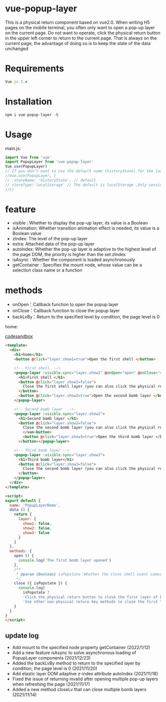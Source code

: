 # vue-popup-layer

This is a physical return component based on vue2.0. When writing H5 pages on the mobile terminal, you often only want to open a pop-up layer on the current page. Do not want to operate, click the physical return button in the upper left corner to return to the current page. That is always on the current page, the advantage of doing so is to keep the state of the data unchanged 



# Requirements

```js
Vue.js 2.x
```



# Installation

```js
npm i vue-popup-layer -S
```



# Usage

main.js:

```js
import Vue from 'vue'
import PopupLayer from 'vue-popup-layer'
Vue.use(PopupLayer)
// If you don’t want to use the default name (historyState) for the local cache name, you can customize the storeName 
//Vue.use(PopupLayer, {
//  storeName: 'historyState', // default
// storeType:'localStorage' // The default is localStorage ,Only sessionStorage and localStorage and select 
//})
```

# feature

+ visible : Whether to display the pop-up layer, its value is a Boolean  
+ isAnimation: Whether transition animation effect is needed, its value is a Boolean value 
+ zIndex: The level of the pop-up layer 
+ extra: Attached data of the pop-up layer 
+ autoIndex: Whether the pop-up layer is adaptive to the highest level of the page DOM, the priority is higher than the set zIndex 
+ isAsync : Whether the component is loaded asynchronously 
+ getContainer : Specifies the mount node, whose value can be a selection class name or a function 

# methods

+ onOpen：Callback function to open the popup layer 
+ onClose：Callback function to close the popup layer 
+ backLvBy：Return to the specified level by condition, the page level is 0 


home:

[codesandbox](https://codesandbox.io/s/blissful-microservice-0q3mo?file=/src/App.vue)

```html
<template>
  <div>
    <h1>home</h1>
    <button @click="layer.show1=true">Open the first shell </button>

    <!-- First shell  -->
    <popup-layer :visible.sync="layer.show1" @onOpen="open" @onClose="close">
      <h1>First shell </h1>
      <button @click="layer.show1=false">
        Close the first shell layer (you can also click the physical return button
      </button>
      <button @click="layer.show2=true">Open the second bomb layer </button>
    </popup-layer>

    <!-- Second bomb layer  -->
    <popup-layer :visible.sync="layer.show2">
      <h1>Second bomb layer </h1>
      <button @click="layer.show2=false">
        Close the second bomb layer (you can also click the physical return button)
        </van-button>
        <button @click="layer.show3=true">Open the third bomb layer </button>
      </button></popup-layer>

    <!-- Third bomb layer -->
    <popup-layer :visible.sync="layer.show3">
      <h1>Third bomb layer</h1>
      <button @click="layer.show3=false">
        Close the second bomb layer (you can also click the physical return button)
      </button>
    </popup-layer>
  </div>
</template>

<script>
export default {
  name: 'PopupLayerDemo',
  data () {
    return {
      layer: {
        show1: false,
        show2: false,
        show3: false
      }
    }
  },
  methods: {
    open () {
      console.log('The first bomb layer opened')
    },
    /**
     * @param {Boolean} isPopstate：Whether the close shell event comes from the physical return key
     */
    close ({ isPopstate }) {
      console.log(
        isPopstate ? 
        'Click the physical return button to close the first layer of bullets.' : 
        'Use other non-physical return key methods to close the first layer of bullets.')
    }
  }
}
</script>
```
## update log
+ Add mount to the specified node property getContainer    (2022/1/12)
+ Add a new feature isAsync to solve asynchronous loading of PopupLayer components   (2021/12/23)
+ Added the backLvBy method to return to the specified layer by condition, the page level is 0  (2021/11/20)
+ Add elastic layer DOM adaptive z-index attribute autoIndex  (2021/11/18)
+ Fixed the issue of returning invalid after opening multiple pop-up layers when refreshing the page (2021/11/17)
+ Added a new method closeLv that can close multiple bomb layers (2021/11/14)


